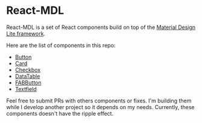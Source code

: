# React-MDL

React-MDL is a set of React components build on top of the [Material Design Lite framework](https://github.com/google/material-design-lite).

Here are the list of components in this repo:

- [Button](/src/Button.js)
- [Card](/src/Card.js)
- [Checkbox](/src/Checkbox.js)
- [DataTable](/src/DataTable.js)
- [FABButton](/src/FABButton.js)
- [Textfield](/src/Textfield.js)

Feel free to submit PRs with others components or fixes. I'm building them while I develop another project so it depends on my needs. Currently, these components doesn't have the ripple effect.